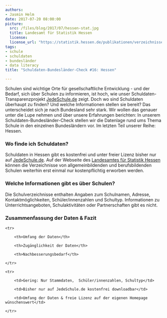 ```yaml
---
authors: 
- Jasmin Helm
date: 2017-07-20 08:00:00
picture:
  src: /files/blog/2017/07/hessen-stat.jpg
  title: Landesamt für Statistik Hessen
  license: 
  license_url: "https://statistik.hessen.de/publikationen/verzeichnisse/kostenpflichtige-verzeichnisseschools"  
tags:
- schule
- schuldaten
- bundesländer
- data literacy
title: "Schuldaten-Bundesländer-Check #16: Hessen"

---
```

Schulen sind wichtige Orte für gesellschaftliche Entwicklung - und der Bedarf, sich über Schulen zu informieren, ist hoch, wie unser Schuldaten-Transparenzprojekt [JedeSchule.de](https://jedeschule.de) zeigt. Doch wo sind Schuldaten überhaupt zu finden? Und welche Informationen stellen sie bereit? Das unterscheidet sich je nach Bundesland sehr stark. Wir wollen das genauer unter die Lupe nehmen und über unsere Erfahrungen berichten: In unserem Schuldaten-Bundesländer-Check stellen wir die Datenlage rund ums Thema Schule in den einzelnen Bundesländern vor. Im letzten Teil unserer Reihe: Hessen. 

### Wo finde ich Schuldaten?

Schuldaten in Hessen gibt es kostenfrei und unter freier Lizenz bisher nur auf [JedeSchule.de](https://jedeschule.de). Auf der Webseite des [Landesamtes für Statistik Hessen](https://statistik.hessen.de/publikationen/verzeichnisse/kostenpflichtige-verzeichnisse) können die Verzeichnisse von allgemeinbildenden und berufsbildenden Schulen weiterhin erst einmal nur kostenpflichtig erworben werden. 

### Welche Informationen gibt es über Schulen?

Die Schulverzeichnisse enthalten Angaben zum Schulnamen, Adresse, Kontaktmöglichkeiten, Schüler/innenzahlen und Schultyp. Informationen zu Unterrichtsangeboten, Schulaktivitäten oder Partnerschaften gibt es nicht.

### Zusammenfassung der Daten & Fazit

<table>

	<tr>

		<th>Umfang der Daten</th>

		<th>Zugänglichkeit der Daten</th>

		<th>Nachbesserungsbedarf</th>

	</tr>

	<tr>

		<td>Gering: Nur Stammdaten,  Schüler/innenzahlen, Schultyp</td>

		<td>Bisher nur auf JedeSchule.de kostenfrei downloadbar</td>

		<td>Umfang der Daten & freie Lizenz auf der eigenen Homepage wünschenswert</td>

	</tr>
</table>
